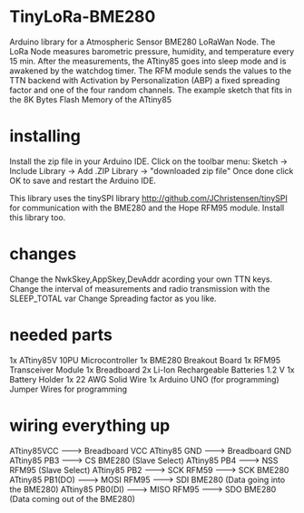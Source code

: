 # TinyLoRa-BME280
Arduino library for a Atmospheric Sensor BME280 LoRaWan Node.
The LoRa Node measures barometric pressure, humidity, and temperature every 15 min. 
After the measurements, the ATtiny85 goes into sleep mode and is awakened by the watchdog timer.
The RFM module sends the values to the TTN backend with Activation by Personalization (ABP) 
a fixed spreading factor and one of the four random channels.
The example sketch that fits in the 8K Bytes Flash Memory of the ATtiny85

# installing
Install the zip file in your Arduino IDE.
Click on the toolbar menu: Sketch -> Include Library -> Add .ZIP Library -> "downloaded zip file"
Once done click OK to save and restart the Arduino IDE.

This library uses the tinySPI library http://github.com/JChristensen/tinySPI
for communication with the BME280 and the Hope RFM95 module.
Install this library too.

# changes
Change the NwkSkey,AppSkey,DevAddr acording your own TTN keys.
Change the interval of measurements and radio transmission with the SLEEP_TOTAL var
Change Spreading factor as you like.

# needed parts
1x ATtiny85V 10PU Microcontroller
1x BME280 Breakout Board
1x RFM95 Transceiver Module
1x Breadboard
2x Li-Ion Rechargeable Batteries 1.2 V
1x Battery Holder
1x 22 AWG Solid Wire
1x Arduino UNO (for programming)
Jumper Wires for programming

# wiring everything up
ATtiny85VCC ---> Breadboard VCC
ATtiny85 GND ---> Breadboard GND
ATtiny85 PB3 ---> CS BME280 (Slave Select)
ATtiny85 PB4 ---> NSS RFM95 (Slave Select)
ATtiny85 PB2 ---> SCK RFM59  ---> SCK BME280
ATtiny85 PB1(DO) ---> MOSI RFM95 ---> SDI BME280 (Data going into the BME280)
ATtiny85 PB0(DI) ---> MISO RFM95 ---> SDO BME280 (Data coming out of the BME280)

